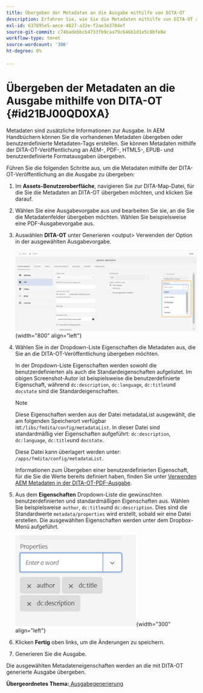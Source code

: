 ```yaml
---
title: Übergeben der Metadaten an die Ausgabe mithilfe von DITA-OT
description: Erfahren Sie, wie Sie die Metadaten mithilfe von DITA-OT an die Ausgabe übergeben.
exl-id: 637895e5-aece-4827-a32e-f2ae3e3704ef
source-git-commit: c74badebbcb4733fb9caa79c646b1d1e5c8bfe8e
workflow-type: tm+mt
source-wordcount: '306'
ht-degree: 0%

---
```


# Übergeben der Metadaten an die Ausgabe mithilfe von DITA-OT {#id21BJ00QD0XA}

Metadaten sind zusätzliche Informationen zur Ausgabe. In AEM Handbüchern können Sie die vorhandenen Metadaten übergeben oder benutzerdefinierte Metadaten-Tags erstellen. Sie können Metadaten mithilfe der DITA-OT-Veröffentlichung an AEM-, PDF-, HTML5-, EPUB- und benutzerdefinierte Formatausgaben übergeben.

Führen Sie die folgenden Schritte aus, um die Metadaten mithilfe der DITA-OT-Veröffentlichung an die Ausgabe zu übergeben:

1. Im **Assets-Benutzeroberfläche**, navigieren Sie zur DITA-Map-Datei, für die Sie die Metadaten an DITA-OT übergeben möchten, und klicken Sie darauf.
1. Wählen Sie eine Ausgabevorgabe aus und bearbeiten Sie sie, an die Sie die Metadatenfelder übergeben möchten. Wählen Sie beispielsweise eine PDF-Ausgabevorgabe aus.
1. Auswählen **DITA-OT** unter Generieren &lt;output> Verwenden der Option in der ausgewählten Ausgabevorgabe.

   ![](images/custom-meta-data-output-preset.png){width="800" align="left"}

1. Wählen Sie in der Dropdown-Liste Eigenschaften die Metadaten aus, die Sie an die DITA-OT-Veröffentlichung übergeben möchten.

   In der Dropdown-Liste Eigenschaften werden sowohl die benutzerdefinierten als auch die Standardeigenschaften aufgelistet. Im obigen Screenshot-Autor ist beispielsweise die benutzerdefinierte Eigenschaft, während `dc:description`, `dc:language`, `dc:title`und `docstate` sind die Standardeigenschaften.

   >[!NOTE]
   >
   > Diese Eigenschaften werden aus der Datei metadataList ausgewählt, die am folgenden Speicherort verfügbar ist:`/libs/fmdita/config/metadataList`. In dieser Datei sind standardmäßig vier Eigenschaften aufgeführt: `dc:description`, `dc:language`, `dc:title`und `docstate`.

   Diese Datei kann überlagert werden unter: `/apps/fmdita/config/metadataList`.

   Informationen zum Übergeben einer benutzerdefinierten Eigenschaft, für die Sie die Werte bereits definiert haben, finden Sie unter [Verwenden AEM Metadaten in der DITA-OT-PDF-Ausgabe](https://experienceleaguecommunities.adobe.com/t5/xml-documentation-discussions/use-aem-metadata-in-dita-ot-pdf-output/td-p/411880).

1. Aus dem **Eigenschaften** Dropdown-Liste die gewünschten benutzerdefinierten und standardmäßigen Eigenschaften aus. Wählen Sie beispielsweise `author`, `dc:title`und `dc:description`. Dies sind die Standardwerte `metadata/properties` wird erstellt, sobald wir eine Datei erstellen. Die ausgewählten Eigenschaften werden unter dem Dropbox-Menü aufgeführt.

   ![](images/selected-metadata-properties.png){width="300" align="left"}

1. Klicken **Fertig** oben links, um die Änderungen zu speichern.
1. Generieren Sie die Ausgabe.

Die ausgewählten Metadateneigenschaften werden an die mit DITA-OT generierte Ausgabe übergeben.

**Übergeordnetes Thema:**[ Ausgabegenerierung](generate-output.md)
